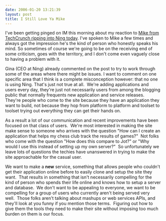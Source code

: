 ```yaml
---
date: 2006-01-20 13:21:39
layout: post
title: I Still Love Ya Mike
---
```


I've been getting pinged on IM this morning about my reaction to [Mike  from TechCrunch ripping into Ning today](http://www.techcrunch.com/2006/01/20/ning-rip/). I've spoken to Mike a  few times and always got the impression he's the kind of person who  honestly speaks his mind. So sometimes of course we're going to be on  the receiving end of some criticism, goes with the territory, and I  don't come even vaguely close to having a problem with it.

Gina (CEO at Ning) already commented on the post to try to work through  some of the areas where there might be issues. I want to comment on one  specific area that I think is a complete misconception however: that no  one is using Ning. That's just not true at all.  We're adding  applications and users every day, they're just not necessarily users  from among the blogging public that normally frequents new application  and service releases.  They're people who come to the site because they  have an application they want to build, not because they hop from  platform to platform and toolset to toolset trying out everything they  can get their hands on.

As a result a lot of our communication and recent improvements have been  focused on that class of users.  We're most interested in making the  site make sense to someone who arrives with the question "How can I  create an application that helps my chess club track the results of  games?"  Not folks who come with the question "How does this compare to  Jot?" or "Why would I use this instead of setting up my own server?"  So  unfortunately we leave lots of questions the techies have unanswered in  trying to make the site approachable for the casual user.

We want to make a **new** service, something that allows people who couldn't  get their application online before to easily clone and setup the site  they want.  That results in something that isn't necessarily compelling  for the kind of person who spends their life online and knows how to  setup a server and database.  We don't want to be appealing to everyone,  we want to be compelling for a group of users who currently aren't being  served very well.  Those folks aren't talking about mashups or web  services APIs, and they'll look at you funny if you mention those terms.   Figuring out how to give them the tools they need to make their site  without imposing too much burden on them is our focus.
